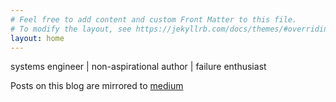```yaml
---
# Feel free to add content and custom Front Matter to this file.
# To modify the layout, see https://jekyllrb.com/docs/themes/#overriding-theme-defaults
layout: home
---
```

<p> systems engineer | non-aspirational author | failure enthusiast </p>
<p> Posts on this blog are mirrored to <a href="https://medium.com/@jmpinney">medium</a></p>

